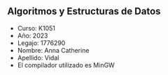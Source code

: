 ## Algoritmos y Estructuras de Datos
+ Curso: K1051 
+ Año: 2023
+ Legajo: 1776290
+ Nombre: Anna Catherine 
+ Apellido: Vidal
+ El compilador utilizado es MinGW
